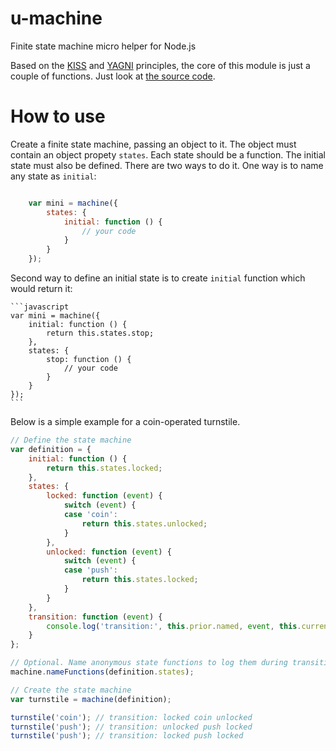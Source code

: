 # u-machine

Finite state machine micro helper for Node.js

Based on the [KISS](https://en.wikipedia.org/wiki/KISS_principle) and [YAGNI](https://en.wikipedia.org/wiki/You_aren't_gonna_need_it) principles, the core of this module is just a couple of functions. Just look at [the source code](https://github.com/DmitryMyadzelets/u-machine/blob/master/index.js).

# How to use

Create a finite state machine, passing an object to it. The object must contain an object propety `states`. Each state should be a function. The initial state must also be defined. There are two ways to do it. One way is to name any state as `initial`:

```javascript

    var mini = machine({
        states: {
            initial: function () {
                // your code
            }
        }
    });

```

Second way to define an initial state is to create `initial` function which would return it:

    ```javascript
    var mini = machine({
        initial: function () {
            return this.states.stop;
        },
        states: {
            stop: function () {
                // your code
            }
        }
    });
    ```

Below is a simple example for a coin-operated turnstile.

```javascript
// Define the state machine
var definition = {
    initial: function () {
        return this.states.locked;
    },
    states: {
        locked: function (event) {
            switch (event) {
            case 'coin':
                return this.states.unlocked;
            }
        },
        unlocked: function (event) {
            switch (event) {
            case 'push':
                return this.states.locked;
            }
        }
    },
    transition: function (event) {
        console.log('transition:', this.prior.named, event, this.current.named);
    }
};

// Optional. Name anonymous state functions to log them during transitions
machine.nameFunctions(definition.states);

// Create the state machine
var turnstile = machine(definition);

turnstile('coin'); // transition: locked coin unlocked
turnstile('push'); // transition: unlocked push locked
turnstile('push'); // transition: locked push locked
```
